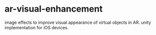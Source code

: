 # ar-visual-enhancement
image effects to improve visual appearance of virtual objects in AR. unity implementation for iOS devices.
